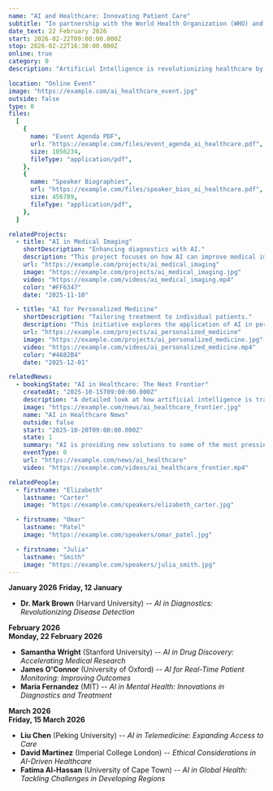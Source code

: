 ```yaml
---
name: "AI and Healthcare: Innovating Patient Care"
subtitle: "In partnership with the World Health Organization (WHO) and Johns Hopkins University"
date_text: 22 February 2026
start: 2026-02-22T09:00:00.000Z
stop: 2026-02-22T16:30:00.000Z
online: true
category: 0
description: "Artificial Intelligence is revolutionizing healthcare by improving diagnostics, personalizing treatments, and streamlining medical research. This event will explore the latest innovations in AI-driven healthcare and its potential to reshape patient care around the world. Key speakers include Dr. Elizabeth Carter, a leading AI healthcare researcher from Johns Hopkins University, and Dr. Omar Patel, an expert in global health technology at WHO. Moderated by Prof. Julia Smith, Chair of Digital Health at the University of Cambridge."

location: "Online Event"
image: "https://example.com/ai_healthcare_event.jpg"
outside: false
type: 0
files:
  [
    {
      name: "Event Agenda PDF",
      url: "https://example.com/files/event_agenda_ai_healthcare.pdf",
      size: 1056234,
      fileType: "application/pdf",
    },
    {
      name: "Speaker Biographies",
      url: "https://example.com/files/speaker_bios_ai_healthcare.pdf",
      size: 456789,
      fileType: "application/pdf",
    },
  ]

relatedProjects:
  - title: "AI in Medical Imaging"
    shortDescription: "Enhancing diagnostics with AI."
    description: "This project focuses on how AI can improve medical imaging techniques, enabling faster and more accurate diagnoses for conditions such as cancer, heart disease, and neurological disorders."
    url: "https://example.com/projects/ai_medical_imaging"
    image: "https://example.com/projects/ai_medical_imaging.jpg"
    video: "https://example.com/videos/ai_medical_imaging.mp4"
    color: "#FF6347"
    date: "2025-11-10"

  - title: "AI for Personalized Medicine"
    shortDescription: "Tailoring treatment to individual patients."
    description: "This initiative explores the application of AI in personalizing healthcare, using patient data and machine learning algorithms to create customized treatment plans for better outcomes."
    url: "https://example.com/projects/ai_personalized_medicine"
    image: "https://example.com/projects/ai_personalized_medicine.jpg"
    video: "https://example.com/videos/ai_personalized_medicine.mp4"
    color: "#4682B4"
    date: "2025-12-01"

relatedNews:
  - bookingState: "AI in Healthcare: The Next Frontier"
    createdAt: "2025-10-15T09:00:00.000Z"
    description: "A detailed look at how artificial intelligence is transforming the healthcare industry, from diagnostics to patient care."
    image: "https://example.com/news/ai_healthcare_frontier.jpg"
    name: "AI in Healthcare News"
    outside: false
    start: "2025-10-20T09:00:00.000Z"
    state: 1
    summary: "AI is providing new solutions to some of the most pressing challenges in healthcare, offering faster diagnostics, personalized treatments, and more efficient research."
    eventType: 0
    url: "https://example.com/news/ai_healthcare"
    video: "https://example.com/videos/ai_healthcare_frontier.mp4"

relatedPeople:
  - firstname: "Elizabeth"
    lastname: "Carter"
    image: "https://example.com/speakers/elizabeth_carter.jpg"

  - firstname: "Omar"
    lastname: "Patel"
    image: "https://example.com/speakers/omar_patel.jpg"

  - firstname: "Julia"
    lastname: "Smith"
    image: "https://example.com/speakers/julia_smith.jpg"
---
```


**January 2026**
**Friday, 12 January**

- **Dr. Mark Brown** (Harvard University) -- _AI in Diagnostics: Revolutionizing Disease Detection_

**February 2026**  
**Monday, 22 February 2026**

- **Samantha Wright** (Stanford University) -- _AI in Drug Discovery: Accelerating Medical Research_
- **James O'Connor** (University of Oxford) -- _AI for Real-Time Patient Monitoring: Improving Outcomes_
- **Maria Fernandez** (MIT) -- _AI in Mental Health: Innovations in Diagnostics and Treatment_

**March 2026**  
**Friday, 15 March 2026**

- **Liu Chen** (Peking University) -- _AI in Telemedicine: Expanding Access to Care_
- **David Martinez** (Imperial College London) -- _Ethical Considerations in AI-Driven Healthcare_
- **Fatima Al-Hassan** (University of Cape Town) -- _AI in Global Health: Tackling Challenges in Developing Regions_
